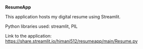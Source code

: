 **ResumeApp**

This application hosts my digital resume using Streamlit.

Python libraries used: streamlit, PIL

Link to the application: https://share.streamlit.io/himani512/resumeapp/main/Resume.py
